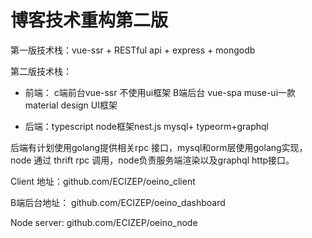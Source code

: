 # 博客技术重构第二版

第一版技术栈：vue-ssr + RESTful api + express + mongodb

第二版技术栈：

* 前端： c端前台vue-ssr 不使用ui框架   B端后台 vue-spa  muse-ui一款material design UI框架

* 后端：typescript  node框架nest.js  mysql+ typeorm+graphql

后端有计划使用golang提供相关rpc 接口，mysql和orm层使用golang实现，node 通过 thrift rpc 调用，node负责服务端渲染以及graphql http接口。

Client 地址：github.com/ECIZEP/oeino_client

B端后台地址： github.com/ECIZEP/oeino_dashboard

Node server:   github.com/ECIZEP/oeino_node